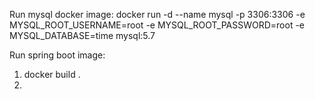 Run mysql docker image:
docker run -d --name mysql -p 3306:3306 -e MYSQL_ROOT_USERNAME=root -e MYSQL_ROOT_PASSWORD=root -e MYSQL_DATABASE=time mysql:5.7

Run spring boot image:
1. docker build .
2. 